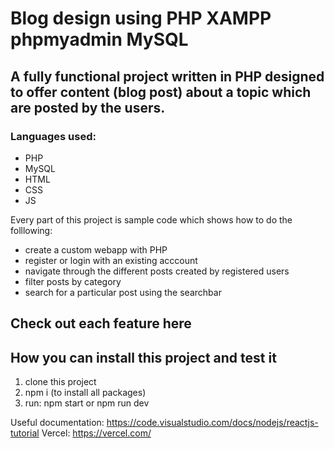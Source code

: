# Blog design using PHP XAMPP phpmyadmin MySQL

## A fully functional project written in PHP designed to offer content (blog post) about a topic which are posted by the users.
### Languages used:
- PHP
- MySQL
- HTML
- CSS
- JS

Every part of this project is sample code which shows how to do the folllowing:

* create a custom webapp with PHP
* register or login with an existing acccount
* navigate through the different posts created by registered users
* filter posts by category
* search for a particular post using the searchbar

## Check out each feature here 




## How you can install this project and test it
1. clone this project
2. npm i (to install all packages)
3. run: npm start or npm run dev

Useful documentation: https://code.visualstudio.com/docs/nodejs/reactjs-tutorial
Vercel: https://vercel.com/
